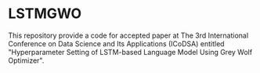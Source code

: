 # LSTMGWO
This repository provide a code for accepted paper at The 3rd International Conference on Data Science and Its Applications (ICoDSA) entitled "Hyperparameter Setting of LSTM-based Language Model Using Grey Wolf Optimizer". 
